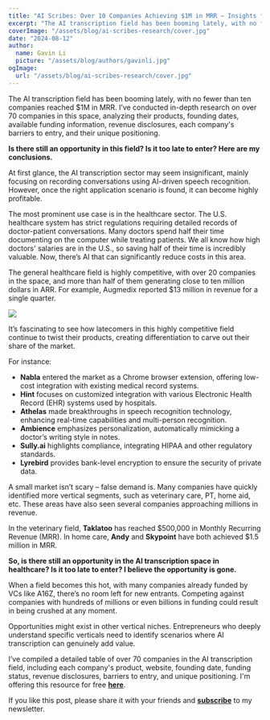 ```yaml
---
title: "AI Scribes: Over 10 Companies Achieving $1M in MRR – Insights from My Research"
excerpt: "The AI transcription field has been booming lately, with no fewer than ten companies earning tens of millions of dollars annually. I’ve conducted in-depth research on over 70 companies in this space, analyzing their products, founding dates, available funding information, revenue disclosures, each company's barriers to entry, and their unique positioning."
coverImage: "/assets/blog/ai-scribes-research/cover.jpg"
date: "2024-08-12"
author:
  name: Gavin Li
  picture: "/assets/blog/authors/gavinli.jpg"
ogImage:
  url: "/assets/blog/ai-scribes-research/cover.jpg"
---
```



The AI transcription field has been booming lately, with no fewer than ten companies reached $1M in MRR. I’ve conducted in-depth research on over 70 companies in this space, analyzing their products, founding dates, available funding information, revenue disclosures, each company's barriers to entry, and their unique positioning.

**Is there still an opportunity in this field? Is it too late to enter? Here are my conclusions.**

At first glance, the AI transcription sector may seem insignificant, mainly focusing on recording conversations using AI-driven speech recognition. However, once the right application scenario is found, it can become highly profitable.

The most prominent use case is in the healthcare sector. The U.S. healthcare system has strict regulations requiring detailed records of doctor-patient conversations. Many doctors spend half their time documenting on the computer while treating patients. We all know how high doctors' salaries are in the U.S., so saving half of their time is incredibly valuable. Now, there’s AI that can significantly reduce costs in this area.

The general healthcare field is highly competitive, with over 20 companies in the space, and more than half of them generating close to ten million dollars in ARR. For example, Augmedix reported $13 million in revenue for a single quarter.

![](/assets/blog/ai-scribes-research/augmedix.png)

It’s fascinating to see how latecomers in this highly competitive field continue to twist their products, creating differentiation to carve out their share of the market.

For instance:

- **Nabla** entered the market as a Chrome browser extension, offering low-cost integration with existing medical record systems.
- **Hint** focuses on customized integration with various Electronic Health Record (EHR) systems used by hospitals.
- **Athelas** made breakthroughs in speech recognition technology, enhancing real-time capabilities and multi-person recognition.
- **Ambience** emphasizes personalization, automatically mimicking a doctor’s writing style in notes.
- **Sully.ai** highlights compliance, integrating HIPAA and other regulatory standards.
- **Lyrebird** provides bank-level encryption to ensure the security of private data.

A small market isn’t scary – false demand is. Many companies have quickly identified more vertical segments, such as veterinary care, PT, home aid, etc. These areas have also seen several companies approaching millions in revenue.

In the veterinary field, **Taklatoo** has reached $500,000 in Monthly Recurring Revenue (MRR). In home care, **Andy** and **Skypoint** have both achieved $1.5 million in MRR.

**So, is there still an opportunity in the AI transcription space in healthcare? Is it too late to enter? I believe the opportunity is gone.**

When a field becomes this hot, with many companies already funded by VCs like A16Z, there’s no room left for new entrants. Competing against companies with hundreds of millions or even billions in funding could result in being crushed at any moment.

Opportunities might exist in other vertical niches. Entrepreneurs who deeply understand specific verticals need to identify scenarios where AI transcription can genuinely add value.

I’ve compiled a detailed table of over 70 companies in the AI transcription field, including each company's product, website, founding date, funding status, revenue disclosures, barriers to entry, and unique positioning. I'm offering this resource for free **[here](https://airtable.com/invite/l?inviteId=inveu5X1JnAq9pLQu&inviteToken=488a6d86b113bfaa223efcb466f8d077d053d3de6344a45a86d22a5f5c72fbfc&utm_medium=email&utm_source=product_team&utm_content=transactional-alerts)**.

If you like this post, please share it with your friends and **[subscribe](https://tally.so/r/mBZb17)** to my newsletter.
